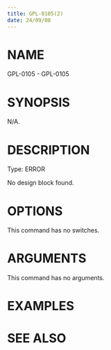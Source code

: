 ```yaml
---
title: GPL-0105(2)
date: 24/09/08
---
```


# NAME

GPL-0105 - GPL-0105

# SYNOPSIS

N/A.

# DESCRIPTION

Type: ERROR

No design block found.

# OPTIONS

This command has no switches.

# ARGUMENTS

This command has no arguments.

# EXAMPLES

# SEE ALSO
